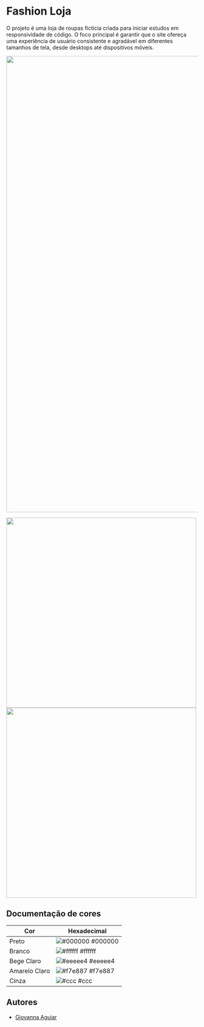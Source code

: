 # Fashion Loja

O projeto é uma loja de roupas fictícia criada para iniciar estudos em responsividade de código. O foco principal é garantir que o site ofereça uma experiência de usuário consistente e agradável em diferentes tamanhos de tela, desde desktops até dispositivos móveis.

<img width = "1200px" src="https://i.ibb.co/Tk3LDxB/1.png"> 

<img width = "500px" src="https://i.ibb.co/QpTcRPD/3.png">  <img width = "500px" src="https://i.ibb.co/wRdXzgs/2.png"> 

## Documentação de cores

| Cor               | Hexadecimal                                                |
| ----------------- | ---------------------------------------------------------------- |
| Preto      | ![#000000](https://via.placeholder.com/10/0a192f?text=+) #000000 |
| Branco       | ![#ffffff](https://via.placeholder.com/10/f8f8f8?text=+) #ffffff |
| Bege Claro       | ![#eeeee4](https://via.placeholder.com/10/00b48a?text=+) #eeeee4 |
| Amarelo Claro      | ![#f7e887](https://via.placeholder.com/10/00b48a?text=+) #f7e887 |
| Cinza       | ![#ccc](https://via.placeholder.com/10/00b48a?text=+) #ccc |


## Autores

- [Giovanna Aguiar](https://www.github.com/gio-aguiar)
